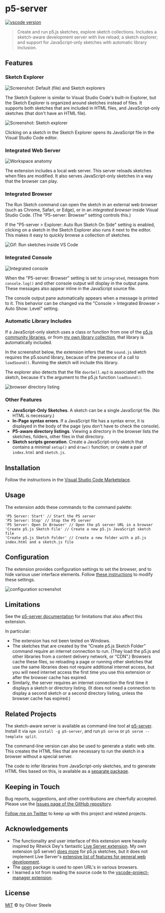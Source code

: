 # p5-server

[![vscode version](https://vsmarketplacebadge.apphb.com/version/osteele.p5-server.svg)](https://marketplace.visualstudio.com/items?itemName=osteele.p5-server)

> Create and run p5.js sketches, explore sketch collections. Includes a
> sketch-aware development server with live reload; a sketch explorer; and
> support for JavaScript-only sketches with automatic library inclusion.

## Features

### Sketch Explorer

![Screenshot: Default (file) and Sketch explorers](images/file-and-sketch-explorers.png)

The Sketch Explorer is similar to Visual Studio Code's built-in Explorer, but
the Sketch Explorer is organized around sketches instead of files. It supports
both sketches that are included in HTML files, and JavaScript-only sketches
(that don't have an HTML file).

![Screenshot: Sketch explorer](images/sketch-explorer.png)

Clicking on a sketch in the Sketch Explorer opens its JavaScript file in the
Visual Studio Code editor.

### Integrated Web Server

![Workspace anatomy](images/anatomy.png)

The extension includes a local web server. This server reloads sketches when
files are modified. It also serves JavaScript-only sketches in a way that the
browser can play.

### Integrated Browser

The Run Sketch command can open the sketch in an external web browser (such as
Chrome, Safari, or Edge), or in an *integrated browser* inside Visual Studio
Code. (The "P5-server: Browser" setting controls this.)

If the "P5-server > Explorer: Auto Run Sketch On Side" setting is enabled,
clicking on a sketch in the Sketch Explorer also runs it next to the editor.
This makes it easy to quickly browse a collection of sketches.

<!-- ![Screenshot: Run sketches inside VS Code](./images/exploring-sketches.gif) -->
![Gif: Run sketches inside VS Code](https://images.osteele.com/vscode-p5server/exploring-sketches.gif)

### Integrated Console

![Integrated console](images/integrated-console.png)

When the "P5-server: Browser" setting is set to `integrated`, messages from
`console.log()` and other console output will display in the output pane. These
messages also appear inline in the JavaScript source file.

The console output pane automatically appears when a message is printed to it.
This behavior can be changed via the "Console > Integrated Browser > Auto Show:
Level" setting.

### Automatic Library Includes

If a JavaScript-only sketch uses a class or function from one of the [p5.js
community libraries](https://p5js.org/libraries/), or from [my own library
collection](https://osteele.github.io/p5.libs/), that library is automatically
included.

In the screenshot below, the extension infers that the `sound.js` sketch
requires the p5.sound library, because of the presence of a call to
`loadSound()`. Running the sketch will include this library.

The explorer also detects that the file `doorbell.mp3` is associated with the
sketch, because it's the argument to the p5.js function `loadSound()`.

![browser directory listing](images/library-inference.png)

### Other Features

* **JavaScript-Only Sketches**. A sketch can be a single JavaScript file. (No HTML is necessary.)
* **In-Page syntax errors**. If a JavaScript file has a syntax error, it is
  displayed in the body of the page (you don't have to check the console).
* **P5-aware directory listings**. Viewing a directory in the browser lists the
  sketches, folders, other files in that directory.
* **Sketch scripts generation**. Create a JavaScript-only sketch that contains a
  minimal `setup()` and `draw()` function; or create a pair of `index.html` and
  `sketch.js`.

## Installation

Follow the instructions in the
[Visual Studio Code Marketplace](https://marketplace.visualstudio.com/items?itemName=osteele.p5-server).

## Usage

The extension adds these commands to the command palette:

```text
'P5 Server: Start' // Start the P5 server
'P5 Server: Stop' // Stop the P5 server
'P5 Server: Open In Browser' // Open the p5 server URL in a browser
'Create p5.js Sketch File' // Create a new p5.js JavaScript sketch file
'Create p5.js Sketch Folder' // Create a new folder with a p5.js index.html and a sketch.js file
```

## Configuration

The extension provides configuration settings to set the browser, and to hide
various user interface elements. Follow [these
instructions](https://code.visualstudio.com/docs/getstarted/settings) to modify
these settings.

![configuration screenshot](images/configuration.png)

## Limitations

See the [p5-server
documentation](https://github.com/osteele/p5-server#limitations) for limitations
that also affect this extension.

In particular:

* The extension has not been tested on Windows.
* The sketches that are created by the “Create p5.js Sketch Folder” command
  require an internet connection to run. (They load the p5.js and other libraries
  from a content delivery network, or “CDN”.) Browsers cache these files, so
  reloading a page or running other sketches that use the same libraries
  does not require additional internet access, but you will need internet access
  the first time you use this extension or after the browser cache has expired.
* Similarly, the server requires an internet connection the first time it
  displays a sketch or directory listing. (It does not need a connection to
  display a second sketch or a second directory listing, unless the browser
  cache has expired.)

## Related Projects

The sketch-aware server is available as command-line tool at
[p5-server](https://osteele.github.io/p5-server/). Install it via `npm install
-g p5-server`, and run `p5 serve` or `p5 serve --template split`.

The command-line version can also be used to generate a static web site. This
creates the HTML files that are necessary to run the sketch in a browser without
a special server.

The code to infer libraries from JavaScript-only sketches, and to generate HTML
files based on this, is available as a [separate
package](https://osteele.github.io/p5-server/p5-analysis/).

## Keeping in Touch

Bug reports, suggestions, and other contributions are cheerfully accepted.
Please use the [Issues page of the GitHub
repository](https://github.com/osteele/vscode-p5server/issues).

[Follow me on Twitter](https://twitter.com/osteele) to keep up with this project
and related projects.

## Acknowledgements

* The functionality and user interface of this extension were heavily inspired
  by Ritwick Dey's fantastic [Live Server
  extension](https://ritwickdey.github.io/vscode-live-server/). My own extension
  (p5 server) [does more](#features) for p5.js sketches, but it does not
  implement Live Server's [extensive list of features for general web
  development](https://github.com/ritwickdey/vscode-live-server#features).
* The [open](https://github.com/sindresorhus/open#readme) package is used to
  open URL's in various browsers.
* I learned a lot from reading the source code to the [vscode-project-manager
  extension](https://github.com/alefragnani/vscode-project-manager).

## License

[MIT](LICENSE) © by Oliver Steele
